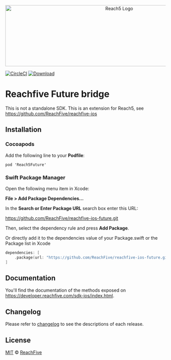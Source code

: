 <p align="center">
 <img src="https://www.reachfive.com/hubfs/5399904/Logo-ReachFive.svg" alt="Reach5 Logo" width="700" height="192"/>
</p>

[![CircleCI](https://circleci.com/gh/ReachFive/reachfive-ios-future/tree/master.svg?style=svg)](https://circleci.com/gh/ReachFive/reachfive-ios-future/tree/master)
[![Download](https://img.shields.io/cocoapods/v/Reach5Future.svg?style=flat) ](https://cocoapods.org/pods/Reach5Future)

# Reachfive Future bridge

This is not a standalone SDK. This is an extension for Reach5, see https://github.com/ReachFive/reachfive-ios

## Installation

### Cocoapods

Add the following line to your **Podfile**:

```
pod 'Reach5Future'
```

### Swift Package Manager
Open the following menu item in Xcode:

**File > Add Package Dependencies...**

In the **Search or Enter Package URL** search box enter this URL:

https://github.com/ReachFive/reachfive-ios-future.git

Then, select the dependency rule and press **Add Package**.

Or directly add it to the dependencies value of your Package.swift or the Package list in Xcode

```swift
dependencies: [
    .package(url: "https://github.com/ReachFive/reachfive-ios-future.git", .upToNextMajor(from: "1.0.0"))
]
```

## Documentation

You'll find the documentation of the methods exposed on https://developer.reachfive.com/sdk-ios/index.html.

## Changelog

Please refer to [changelog](CHANGELOG.md) to see the descriptions of each release.

## License

[MIT](LICENSE) © [ReachFive](https://reachfive.co/)
